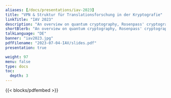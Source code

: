 ```yaml
---
aliases: [/docs/presentations/iav-2023]
title: "VPN & Struktur für Translationsforschung in der Kryptografie"
linkTitle: "IAV 2023"
description: "An overview on quantum cryptography, Rosenpass' cryptographic tools and structure."
shortBlerb: "An overview on quantum cryptography, Rosenpass' cryptographic tools and structure"
talkLanguage: "DE"
banner: "iav2023.jpg"
pdfFilename: "2023-07-04-IAV/slides.pdf"
presentation: true

weight: 97
menu: false
type: docs
toc:
  depth: 3
---
```


{{< blocks/pdfembed >}}